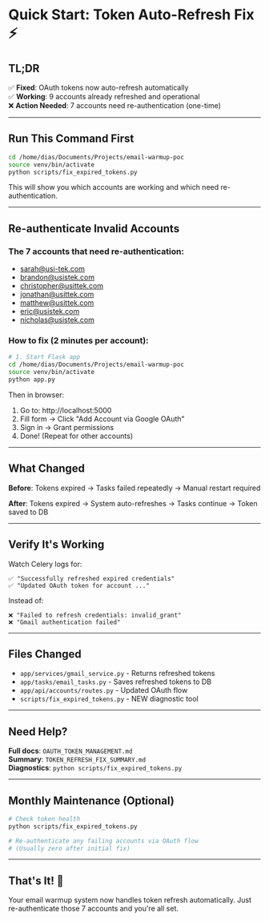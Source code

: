 # Quick Start: Token Auto-Refresh Fix ⚡

## TL;DR

✅ **Fixed**: OAuth tokens now auto-refresh automatically  
✅ **Working**: 9 accounts already refreshed and operational  
❌ **Action Needed**: 7 accounts need re-authentication (one-time)

---

## Run This Command First

```bash
cd /home/dias/Documents/Projects/email-warmup-poc
source venv/bin/activate
python scripts/fix_expired_tokens.py
```

This will show you which accounts are working and which need re-authentication.

---

## Re-authenticate Invalid Accounts

### The 7 accounts that need re-authentication:
- sarah@usi-tek.com
- brandon@usistek.com
- christopher@usittek.com
- jonathan@usittek.com
- matthew@usittek.com
- eric@usistek.com
- nicholas@usistek.com

### How to fix (2 minutes per account):

```bash
# 1. Start Flask app
cd /home/dias/Documents/Projects/email-warmup-poc
source venv/bin/activate
python app.py
```

Then in browser:
1. Go to: http://localhost:5000
2. Fill form → Click "Add Account via Google OAuth"
3. Sign in → Grant permissions
4. Done! (Repeat for other accounts)

---

## What Changed

**Before**: Tokens expired → Tasks failed repeatedly → Manual restart required

**After**: Tokens expired → System auto-refreshes → Tasks continue → Token saved to DB

---

## Verify It's Working

Watch Celery logs for:
```
✅ "Successfully refreshed expired credentials"
✅ "Updated OAuth token for account ..."
```

Instead of:
```
❌ "Failed to refresh credentials: invalid_grant"
❌ "Gmail authentication failed"
```

---

## Files Changed

- `app/services/gmail_service.py` - Returns refreshed tokens
- `app/tasks/email_tasks.py` - Saves refreshed tokens to DB
- `app/api/accounts/routes.py` - Updated OAuth flow
- `scripts/fix_expired_tokens.py` - NEW diagnostic tool

---

## Need Help?

**Full docs**: `OAUTH_TOKEN_MANAGEMENT.md`  
**Summary**: `TOKEN_REFRESH_FIX_SUMMARY.md`  
**Diagnostics**: `python scripts/fix_expired_tokens.py`

---

## Monthly Maintenance (Optional)

```bash
# Check token health
python scripts/fix_expired_tokens.py

# Re-authenticate any failing accounts via OAuth flow
# (Usually zero after initial fix)
```

---

## That's It! 🎉

Your email warmup system now handles token refresh automatically.
Just re-authenticate those 7 accounts and you're all set.

